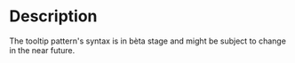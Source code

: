 # Description


The tooltip pattern's syntax is in bèta stage and might be subject to change in the near future.